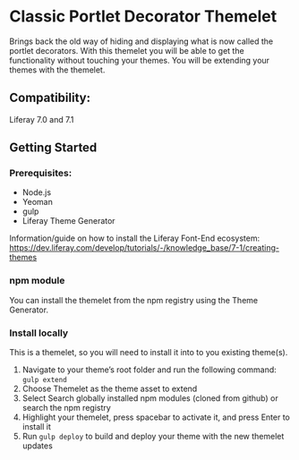 # Classic Portlet Decorator Themelet
Brings back the old way of hiding and displaying what is now called the portlet decorators. With this themelet you will be able to get the functionality without touching your themes. You will be extending your themes with the themelet.

## Compatibility:
Liferay 7.0 and 7.1

## Getting Started
### Prerequisites:
- Node.js
- Yeoman
- gulp
- Liferay Theme Generator

Information/guide on how to install the Liferay Font-End ecosystem:
https://dev.liferay.com/develop/tutorials/-/knowledge_base/7-1/creating-themes

### npm module
You can install the themelet from the npm registry using the Theme Generator.

### Install locally
This is a themelet, so you will need to install it into to you existing theme(s).

1. Navigate to your theme’s root folder and run the following command:
  `gulp extend`
2. Choose Themelet as the theme asset to extend
3. Select Search globally installed npm modules (cloned from github) or search the npm registry
4. Highlight your themelet, press spacebar to activate it, and press Enter to install it
5. Run `gulp deploy` to build and deploy your theme with the new themelet updates


